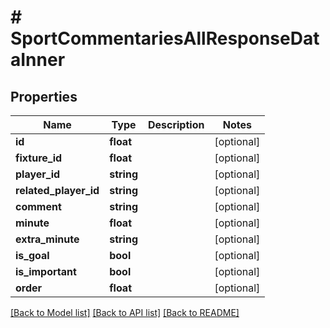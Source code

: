 # # SportCommentariesAllResponseDataInner

## Properties

Name | Type | Description | Notes
------------ | ------------- | ------------- | -------------
**id** | **float** |  | [optional]
**fixture_id** | **float** |  | [optional]
**player_id** | **string** |  | [optional]
**related_player_id** | **string** |  | [optional]
**comment** | **string** |  | [optional]
**minute** | **float** |  | [optional]
**extra_minute** | **string** |  | [optional]
**is_goal** | **bool** |  | [optional]
**is_important** | **bool** |  | [optional]
**order** | **float** |  | [optional]

[[Back to Model list]](../../README.md#models) [[Back to API list]](../../README.md#endpoints) [[Back to README]](../../README.md)
